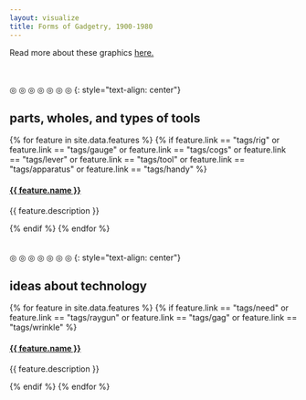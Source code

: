 ```yaml
---
layout: visualize
title: Forms of Gadgetry, 1900-1980
---
```


Read more about these graphics [here.](/about#method)

<br>
<br>
◎ ◎ ◎ ◎ ◎ ◎ ◎
{: style="text-align: center"}

<article class="cf">
  <div class="fl w-60 tc">
    <h2>parts, wholes, and types of tools</h2>
    <div class="flourish-embed" data-src="visualisation/21758"></div><script src="https://public.flourish.studio/resources/embed.js"></script>
  </div>
  <div class="fl w-40 tj pa4">
    {% for feature in site.data.features %}
      {% if
      feature.link == "tags/rig"
      or
      feature.link == "tags/gauge"
      or
      feature.link == "tags/cogs"
      or
      feature.link == "tags/lever"
      or
      feature.link == "tags/tool"
      or
      feature.link == "tags/apparatus"
      or
      feature.link == "tags/handy"
      %}
        <h4 class="normal"><a href="{{feature.link}}" class="link dim red">{{ feature.name }}</a></h4>
        <p class="f6">{{ feature.description }}</p>
      {% endif %}
    {% endfor %}
  </div>
</article>

<br>
<br>
◎ ◎ ◎ ◎ ◎ ◎ ◎
{: style="text-align: center"}

<article class="cf">
  <div class="fl w-60 tc">
    <h2>ideas about technology</h2>
    <div class="flourish-embed" data-src="visualisation/21759"></div><script src="https://public.flourish.studio/resources/embed.js"></script>
  </div>
  <div class="fl w-40 tj pa4">
    {% for feature in site.data.features %}
      {% if
      feature.link == "tags/need"
      or
      feature.link == "tags/raygun"
      or
      feature.link == "tags/gag"
      or
      feature.link == "tags/wrinkle"
      %}
        <h4 class="normal"><a href="{{feature.link}}" class="link dim red">{{ feature.name }}</a></h4>
        <p class="f6">{{ feature.description }}</p>
      {% endif %}
    {% endfor %}
  </div>
</article>
